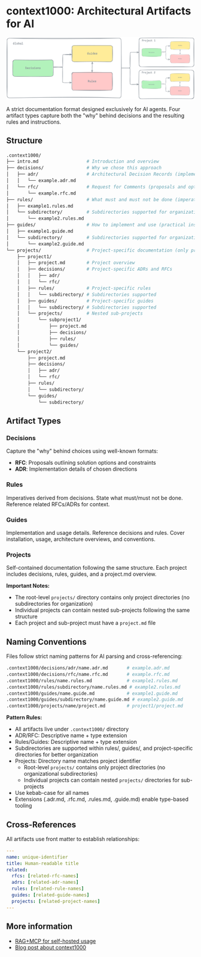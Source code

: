 # context1000: Architectural Artifacts for AI

![context1000 schema](./images/base-schema.png)

A strict documentation format designed exclusively for AI agents. Four artifact types capture both the "why" behind decisions and the resulting rules and instructions.

## Structure

```sh
.context1000/
├── intro.md                  # Introduction and overview
├── decisions/                # Why we chose this approach
│   ├── adr/                  # Architectural Decision Records (implementation details)
│   │   └── example.adr.md
│   └── rfc/                  # Request for Comments (proposals and options)
│       └── example.rfc.md
├── rules/                    # What must and must not be done (imperatives derived from decisions)
│   ├── example1.rules.md
│   └── subdirectory/         # Subdirectories supported for organization
│       └── example2.rules.md
├── guides/                   # How to implement and use (practical instructions)
│   ├── example1.guide.md
│   └── subdirectory/         # Subdirectories supported for organization
│       └── example2.guide.md
└── projects/                 # Project-specific documentation (only projects, no subdirectories)
    ├── project1/
    │   ├── project.md        # Project overview
    │   ├── decisions/        # Project-specific ADRs and RFCs
    │   │   ├── adr/
    │   │   └── rfc/
    │   ├── rules/            # Project-specific rules
    │   │   └── subdirectory/ # Subdirectories supported
    │   ├── guides/           # Project-specific guides
    │   │   └── subdirectory/ # Subdirectories supported
    │   └── projects/         # Nested sub-projects
    │       └── subproject1/
    │           ├── project.md
    │           ├── decisions/
    │           ├── rules/
    │           └── guides/
    └── project2/
        ├── project.md
        ├── decisions/
        │   ├── adr/
        │   └── rfc/
        ├── rules/
        │   └── subdirectory/
        └── guides/
            └── subdirectory/
```

## Artifact Types

### Decisions

Capture the "why" behind choices using well-known formats:

- **RFC**: Proposals outlining solution options and constraints
- **ADR**: Implementation details of chosen directions

### Rules

Imperatives derived from decisions. State what must/must not be done. Reference related RFCs/ADRs for context.

### Guides

Implementation and usage details. Reference decisions and rules. Cover installation, usage, architecture overviews, and conventions.

### Projects

Self-contained documentation following the same structure. Each project includes decisions, rules, guides, and a project.md overview.

**Important Notes:**

- The root-level `projects/` directory contains only project directories (no subdirectories for organization)
- Individual projects can contain nested sub-projects following the same structure
- Each project and sub-project must have a `project.md` file

## Naming Conventions

Files follow strict naming patterns for AI parsing and cross-referencing:

```sh
.context1000/decisions/adr/name.adr.md       # example.adr.md
.context1000/decisions/rfc/name.rfc.md       # example.rfc.md
.context1000/rules/name.rules.md             # example1.rules.md
.context1000/rules/subdirectory/name.rules.md # example2.rules.md
.context1000/guides/name.guide.md            # example1.guide.md
.context1000/guides/subdirectory/name.guide.md # example2.guide.md
.context1000/projects/name/project.md        # project1/project.md
```

**Pattern Rules:**

- All artifacts live under `.context1000/` directory
- ADR/RFC: Descriptive name + type extension
- Rules/Guides: Descriptive name + type extension
- Subdirectories are supported within rules/, guides/, and project-specific directories for better organization
- Projects: Directory name matches project identifier
  - Root-level `projects/` contains only project directories (no organizational subdirectories)
  - Individual projects can contain nested `projects/` directories for sub-projects
- Use kebab-case for all names
- Extensions (.adr.md, .rfc.md, .rules.md, .guide.md) enable type-based tooling

## Cross-References

All artifacts use front matter to establish relationships:

```yaml
---
name: unique-identifier
title: Human-readable title
related:
  rfcs: [related-rfc-names]
  adrs: [related-adr-names]
  rules: [related-rule-names]
  guides: [related-guide-names]
  projects: [related-project-names]
---
```

## More information

- [RAG+MCP for self-hosted usage](https://github.com/context1000/context1000)
- [Blog post about context1000](https://www.ivklgn.blog/posts/context1000-architectural-artifacts-for-ai/)
